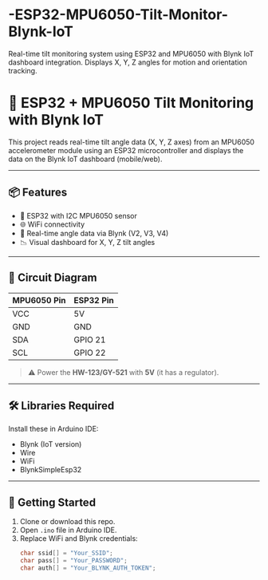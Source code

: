# -ESP32-MPU6050-Tilt-Monitor-Blynk-IoT
Real-time tilt monitoring system using ESP32 and MPU6050 with Blynk IoT dashboard integration. Displays X, Y, Z angles for motion and orientation tracking.
# 📐 ESP32 + MPU6050 Tilt Monitoring with Blynk IoT

This project reads real-time tilt angle data (X, Y, Z axes) from an MPU6050 accelerometer module using an ESP32 microcontroller and displays the data on the Blynk IoT dashboard (mobile/web).

---

## 📦 Features

- 🔧 ESP32 with I2C MPU6050 sensor
- 🌐 WiFi connectivity
- 📲 Real-time angle data via Blynk (V2, V3, V4)
- 📉 Visual dashboard for X, Y, Z tilt angles

---

## 🔌 Circuit Diagram

| MPU6050 Pin | ESP32 Pin |
|-------------|-----------|
| VCC         | 5V        |
| GND         | GND       |
| SDA         | GPIO 21   |
| SCL         | GPIO 22   |

> ⚠️ Power the **HW-123/GY-521** with **5V** (it has a regulator).

---

## 🛠️ Libraries Required

Install these in Arduino IDE:

- Blynk (IoT version)  
- Wire  
- WiFi  
- BlynkSimpleEsp32

---

## 🚀 Getting Started

1. Clone or download this repo.
2. Open `.ino` file in Arduino IDE.
3. Replace WiFi and Blynk credentials:
   ```cpp
   char ssid[] = "Your_SSID";
   char pass[] = "Your_PASSWORD";
   char auth[] = "Your_BLYNK_AUTH_TOKEN";
